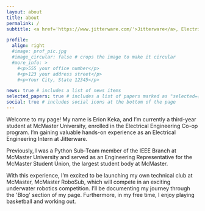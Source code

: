 ```yaml
---
layout: about
title: about
permalink: /
subtitle: <a href='https://www.jitterware.com/'>Jitterware</a>, Electrical Engineering Intern.

profile:
  align: right
  #image: prof_pic.jpg
  #image_circular: false # crops the image to make it circular
  #more_info: >
    #<p>555 your office number</p>
    #<p>123 your address street</p>
    #<p>Your City, State 12345</p>

news: true # includes a list of news items
selected_papers: true # includes a list of papers marked as "selected={true}"
social: true # includes social icons at the bottom of the page
---
```


Welcome to my page! My name is Erion Keka, and I’m currently a third-year student at McMaster University, enrolled in the Electrical Engineering Co-op program. I’m gaining valuable hands-on experience as an Electrical Engineering Intern at Jitterware. 

Previously, I was a Python Sub-Team member of the IEEE Branch at McMaster University and served as an Engineering Representative for the McMaster Student Union, the largest student body at McMaster. 

With this experience, I’m excited to be launching my own technical club at McMaster, McMaster RoboSub, which will compete in an exciting underwater robotics competition. I’ll be documenting my journey through the 'Blog' section of my page. Furthermore, in my free time, I enjoy playing basketball and working out. 

